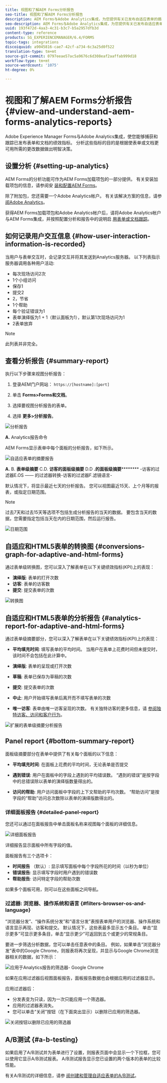 ```yaml
---
title: 视图和了解AEM Forms分析报告
seo-title: 视图和了解AEM Forms分析报告
description: AEM Forms与Adobe Analytics集成，为您提供有关已发布自适应表单的摘要和详细分析。
seo-description: AEM Forms与Adobe Analytics集成，为您提供有关已发布自适应表单的摘要和详细分析。
uuid: 193f472d-4aa3-4c31-b3c7-b5a2957dfb3d
content-type: reference
products: SG_EXPERIENCEMANAGER/6.4/FORMS
topic-tags: integrations
discoiquuid: a9045816-cae7-42cf-a734-6c3a25d0f522
translation-type: tm+mt
source-git-commit: 0797eeae57ac5a9676c6d308eaf2aaffab999d18
workflow-type: tm+mt
source-wordcount: '1075'
ht-degree: 0%

---
```



# 视图和了解AEM Forms分析报告 {#view-and-understand-aem-forms-analytics-reports}

Adobe Experience Manager Forms与Adobe Analytics集成，使您能够捕获和跟踪已发布表单和文档的绩效指标。 分析这些指标的目的是根据使表单或文档更可用所需的更改数据做出明智决策。

## 设置分析 {#setting-up-analytics}

AEM Forms的分析功能可作为AEM Forms加载项包的一部分提供。 有关安装加载项包的信息，请参阅安 [装和配置AEM Forms](/help/forms/using/installing-configuring-aem-forms-osgi.md)。

除了附加包，您还需要一个Adobe Analytics帐户。 有关该解决方案的信息，请参 [阅Adobe Analytics](https://www.adobe.com/solutions/digital-analytics.html)。

获得AEM Forms加载项包和Adobe Analytics帐户后，请将Adobe Analytics帐户与AEM Forms集成，并按照配置分析和报告中的说明启 [用表单或文档跟踪](/help/forms/using/configure-analytics-forms-documents.md)。

## 如何记录用户交互信息 {#how-user-interaction-information-is-recorded}

当用户与表单交互时，会记录交互并将其发送到Analytics服务器。 以下列表指示服务器调用各种用户活动:

* 每次现场访问2次
* 1个小组访问
* 保存1
* 提交2
* 2，节省
* 1个帮助
* 每个验证错误为1
* 表单演绎版为1 + 1（默认面板为1），默认第1次现场访问为1
* 2表单放弃

>[!NOTE]
>
>此列表并非完全。

## 查看分析报告 {#summary-report}

执行以下步骤来视图分析报告：

1. 登录AEM门户网站： `https://[hostname]:[port]`
1. 单击 **Forms>Forms和文档**。

1. 选择要视图分析报告的表单。
1. 选择 **更多>分析报告**。

![分析报告](assets/analyticsreport.png)

**A.** Analytics报告命令

AEM Forms显示表单中每个面板的分析报告，如下所示。

![自适应表单的摘要报告](assets/analyticsdashboard_callout.png)

**A.** B. **表单级摘要** C.D. **访客的面板级摘要** D.D **.的面板级摘要********** -访客的过滤器E.OS —— 的过滤器转换-访客的过滤器F.滤镜语言-

默认情况下，将显示最近七天的分析报告。 您可以视图最近15天、上个月等的报表，或指定日期范围。

>[!NOTE]
>
>过去7天和过去15天等选项不包括生成分析报告的当天的数据。 要包含当天的数据，您需要指定包括当天在内的日期范围，然后运行报告。

![日期范围](assets/date-range.png)

## 自适应和HTML5表单的转换图 {#conversions-graph-for-adaptive-and-html-forms}

通过表单级转换图，您可以深入了解表单在以下关键绩效指标(KPI)上的表现：

* **演绎版**: 表单的打开次数
* **访客**: 表单的访客数
* **提交**: 提交表单的次数

![转换图](assets/conversion-graph.png)

## 自适应和HTML5表单的分析报告 {#analytics-report-for-adaptive-and-html-forms}

通过表单级摘要部分，您可以深入了解表单在以下关键绩效指标(KPI)上的表现：

* **平均填充时间**: 填写表单的平均时间。 当用户在表单上花费时间但未提交时，该时间不会包括在此计算中。
* **演绎版**: 表单的呈现或打开次数

* **草稿**: 表单已保存为草稿的次数
* **提交**: 提交表单的次数
* **中止**: 用户开始填写表单后离开而不填写表单的次数
* **唯一访客**: 表单由唯一访客呈现的次数。 有关独特访客的更多信息，请 [参阅独特访客、访问和客户行为](https://helpx.adobe.com/analytics/kb/unique-visitors-visitor-behavior.html)。

![扩展的表单级摘要分析报告](assets/analytics-report.png)

## Panel report {#bottom-summary-report}

面板级摘要部分在表单中提供了有关每个面板的以下信息：

* **平均填充时间**: 在面板上花费的平均时间，无论表单是否提交

* **遇到错误**: 用户在面板中的字段上遇到的平均错误数。 “遇到的错误”是按字段中的总错误除以表单的演绎版数量得出的。

* **访问的帮助**: 用户访问面板中字段的上下文帮助的平均次数。 “帮助访问”是按字段的“帮助”访问总次数除以表单的演绎版数得出的。

### 详细面板报告 {#detailed-panel-report}

您还可以通过在面板报告中单击面板名称来视图每个面板的详细信息。

![详细面板报告](assets/panel-report-detailed.png)

详细报告显示面板中所有字段的值。

面板报告有三个选项卡：

* **时间报告** （默认）: 显示填写面板中每个字段所花的时间（以秒为单位）
* **错误报告**: 显示填写字段时用户遇到的错误数
* **帮助报告**: 访问特定字段的帮助次数

如果多个面板可用，则可以在这些面板之间导航。

### 过滤器: 浏览器、操作系统和语言 {#filters-browser-os-and-language}

“浏览器分发”、“操作系统分发”和“语言分发”表按表单用户的浏览器、操作系统和语言显示再现、访客和提交。 默认情况下，这些表最多显示五个条目。 单击“显示更多”可显示更多条目，单击“显示更少”可返回到五个或更少的常规条目。

要进一步筛选分析数据，您可以单击任意表中的条目。 例如，如果单击“浏览器分发”表中的Google Chrome，则报表将再次呈现，并显示与Google Chrome浏览器相关的数据，如下所示：

![应用于Analytics报告的筛选器- Google Chrome ](assets/filter.png)

如果在应用过滤器后视图面板报告，面板报告数据也会根据应用的过滤器显示。

应用过滤器后：

* 分发表变为只读，因为一次只能应用一个筛选器。
* 应用的过滤器表消失。
* 您可以单击“关闭”按钮（在下面突出显示）以删除已应用的筛选器。

![关闭按钮以删除已应用的筛选器](assets/close-filter.png)

## A/B测试 {#a-b-testing}

如果启用了A/B测试并为表单进行了设置，则报表页面中会显示一个下拉框，您可以使用它显示A/B测试报表。 A/B测试报告显示您已设置的两个版本的表单的比较性能。

有关A/B测试的详细信息，请参 [阅创建和管理自适应表单的A/B测试](/help/forms/using/ab-testing-adaptive-forms.md)。
